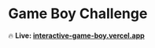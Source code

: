 # Game Boy Challenge

🔥 **Live: [interactive-game-boy.vercel.app](https://interactive-game-boy.vercel.app/)**
